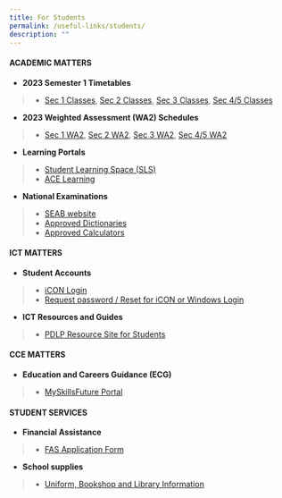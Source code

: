 ```yaml
---
title: For Students
permalink: /useful-links/students/
description: ""
---
```

#### **ACADEMIC MATTERS**
* **2023 Semester 1 Timetables**
> * [Sec 1 Classes](/files/Useful%20Links/Students/Timetables/Secondary%201%20Timetable%20Sem%201%202023.pdf),
> [Sec 2 Classes](/files/Useful%20Links/Students/Timetables/Secondary%202%20Timetable%20Sem%201%202023.pdf),
> [Sec 3 Classes](/files/Useful%20Links/Students/Timetables/Secondary%203%20Timetable%20Sem%201%202023.pdf),
> [Sec 4/5 Classes](/files/Useful%20Links/Students/Timetables/Secondary%2045%20Timetable%20Sem%201%202023.pdf)
* **2023 Weighted Assessment (WA2) Schedules**
> * [Sec 1 WA2](/files/Useful%20Links/Students/Weighted%20Assessments/WA2%20Schedule%20-%20T2%20Sec%201.pdf), 
> [Sec 2 WA2](/files/Useful%20Links/Students/Weighted%20Assessments/WA2%20Schedule%20-%20T2%20Sec%202.pdf),
> [Sec 3 WA2](/files/Useful%20Links/Students/Weighted%20Assessments/wa2%20schedule%20-%20t2%20sec%203%20(updated).pdf),
> [Sec 4/5 WA2](/files/Useful%20Links/Students/Weighted%20Assessments/WA2%20Schedule%20-%20T2%20Sec%204%20and%205.pdf)

* **Learning Portals**
> * [Student Learning Space (SLS)](https://vle.learning.moe.edu.sg/login)
> * [ACE Learning](https://www.ace-learning.com/)
* **National Examinations**
> * [SEAB website](https://www.seab.gov.sg/)
> * [Approved Dictionaries](https://www.seab.gov.sg/home/examinations/approved-dictionaries)
> * [Approved Calculators](/files/Useful%20Links/Students/Students/GuidelinesCalculators.pdf)


#### **ICT MATTERS**
* **Student Accounts**
> * [iCON Login](https://workspace.google.com/dashboard)
> * [Request password / Reset for iCON or Windows Login](https://forms.moe.edu.sg/forms/J2zrwJ)
* **ICT Resources and Guides**
> * [PDLP Resource Site for Students](https://sites.google.com/moe.edu.sg/chijsjcpdlp/for-student?authuser=0)

#### **CCE MATTERS**
* **Education and Careers Guidance (ECG)**
> * [MySkillsFuture Portal](https://www.myskillsfuture.gov.sg/content/student/en/secondary.html)

#### **STUDENT SERVICES**
* **Financial Assistance**
> * [FAS Application Form](/files/Useful%20Links/Financial%20Assistance/MOE%20FAS%20Application%20Form%20Oct%202022.pdf)
* **School supplies**
> * [Uniform, Bookshop and Library Information](/student-services)